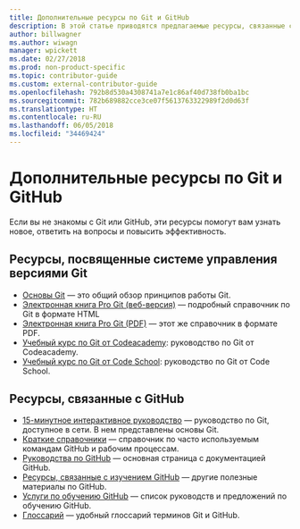 ```yaml
---
title: Дополнительные ресурсы по Git и GitHub
description: В этой статье приводятся предлагаемые ресурсы, связанные с изучением Git и GitHub для участия в разработке документации на сайте docs.microsoft.com.
author: billwagner
ms.author: wiwagn
manager: wpickett
ms.date: 02/27/2018
ms.prod: non-product-specific
ms.topic: contributor-guide
ms.custom: external-contributor-guide
ms.openlocfilehash: 792b8d530a4308741a7e1c86af40d738fb0ba1bc
ms.sourcegitcommit: 782b689882cce3ce07f5613763322989f2d0d63f
ms.translationtype: HT
ms.contentlocale: ru-RU
ms.lasthandoff: 06/05/2018
ms.locfileid: "34469424"
---
```

# <a name="additional-git-and-github-resources"></a>Дополнительные ресурсы по Git и GitHub

Если вы не знакомы с Git или GitHub, эти ресурсы помогут вам узнать новое, ответить на вопросы и повысить эффективность.

## <a name="git-source-control-resources"></a>Ресурсы, посвященные системе управления версиями Git

- [Основы Git](https://go.microsoft.com/fwlink/?linkid=853939) — это общий обзор принципов работы Git.
- [Электронная книга Pro Git (веб-версия)](https://go.microsoft.com/fwlink/?linkid=853940) — подробный справочник по Git в формате HTML
- [Электронная книга Pro Git (PDF)](https://progit2.s3.amazonaws.com/en/2016-03-22-f3531/progit-en.1084.pdf) — этот же справочник в формате PDF.
- [Учебный курс по Git от Codeacademy](https://www.codecademy.com/learn/learn-git): руководство по Git от Codeacademy.
- [Учебный курс по Git от Code School](https://www.codeschool.com/courses/try-git): руководство по Git от Code School.

## <a name="github-resources"></a>Ресурсы, связанные с GitHub

- [15-минутное интерактивное руководство](https://try.github.io/) — руководство по Git, доступное в сети. В нем представлены основы Git.
- [Краткие справочники](https://go.microsoft.com/fwlink/?linkid=853941) — справочник по часто используемым командам GitHub и рабочим процессам.
- [Руководства по GitHub](https://guides.github.com/) — основная страница с документацией GitHub.
- [Ресурсы, связанные с изучением GitHub](https://help.github.com/articles/git-and-github-learning-resources/) — другие полезные материалы по GitHub.
- [Услуги по обучению GitHub](https://services.github.com/training/) — список руководств и предложений по обучению GitHub.
- [Глоссарий](https://help.github.com/articles/github-glossary) — удобный глоссарий терминов Git и GitHub.
